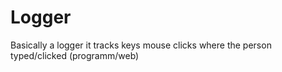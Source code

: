 # Logger
Basically a logger it tracks keys mouse clicks where the person typed/clicked (programm/web)
